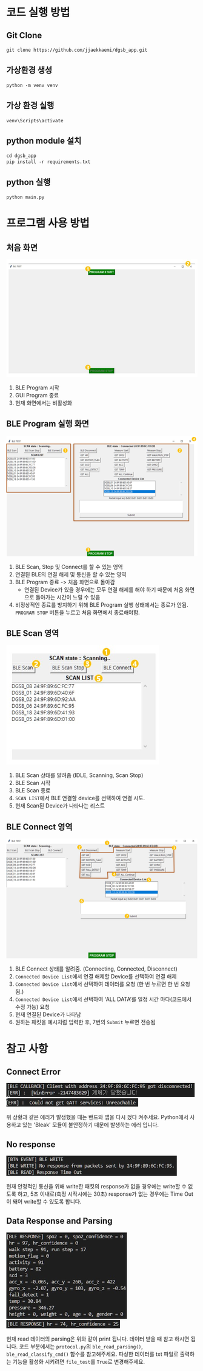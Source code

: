 # 코드 실행 방법

## Git Clone

```
git clone https://github.com/jjaekkaemi/dgsb_app.git
```

## 가상환경 생성

```
python -m venv venv
```

## 가상 환경 실행

```
venv\Scripts\activate
```

## python module 설치

```
cd dgsb_app
pip install -r requirements.txt
```

## python 실행

```
python main.py
```

# 프로그램 사용 방법

## 처음 화면

![First Page](./images/1.jpg)

1. BLE Program 시작
2. GUI Program 종료
3. 현재 화면에서는 비활성화

## BLE Program 실행 화면

![BLE Program Page](./images/2.jpg)

1. BLE Scan, Stop 및 Connect를 할 수 있는 영역
2. 연결된 BLE의 연결 해제 및 통신을 할 수 있는 영역
3. BLE Program 종료 -> 처음 화면으로 돌아감
   - 연결된 Device가 있을 경우에는 모두 연결 해제를 해야 하기 때문에 처음 화면으로 돌아가는 시간이 느릴 수 있음
4. 비정상적인 종료를 방지하기 위해 BLE Program 실행 상태에서는 종료가 안됨. `PROGRAM STOP` 버튼을 누르고 처음 화면에서 종료해야함.

## BLE Scan 영역

![BLE Scan Frame](./images/3.jpg)

1. BLE Scan 상태를 알려줌 (IDLE, Scanning, Scan Stop)
2. BLE Scan 시작
3. BLE Scan 종료
4. `SCAN LIST`에서 BLE 연결할 device를 선택하여 연결 시도.
5. 현재 Scan된 Device가 나타나는 리스트

## BLE Connect 영역

![BLE Connect Frame](./images/4.jpg)

1. BLE Connect 상태를 알려줌. (Connecting, Connected, Disconnect)
2. `Connected Device List`에서 연결 해제할 Device를 선택하여 연결 해제
3. `Connected Device List`에서 선택하여 데이터를 요청 (한 번 누르면 한 번 요청됨.)
4. `Connected Device List`에서 선택하여 ‘ALL DATA’를 일정 시간 마다(코드에서 수정 가능) 요청
5. 현재 연결된 Device가 나타남
6. 원하는 패킷을 예시처럼 입력한 후, 7번의 `Submit` 누르면 전송됨

# 참고 사항

## Connect Error

![WinError](./images/5.jpg)
![Not Get GATT Services](./images/8.jpg)

위 상황과 같은 에러가 발생했을 때는 밴드와 앱을 다시 껐다 켜주세요.
Python에서 사용하고 있는 'Bleak' 모듈이 불안정하기 때문에 발생하는 에러 입니다.

## No response

![No Response](./images/6.jpg)

현재 안정적인 통신을 위해 write한 패킷의 response가 없을 경우에는 write할 수 없도록 하고, 5초 이내로(측정 시작시에는 30초) response가 없는 경우에는 Time Out 이 돼어 write할 수 있도록 합니다.

## Data Response and Parsing

![Parsing](./images/7.jpg)
![Parsing](./images/9.jpg)

현재 read 데이터의 parsing은 위와 같이 print 됩니다. 데이터 받을 때 참고 하시면 됩니다.
코드 부분에서는 `protocol.py`의 `ble_read_parsing()`, `ble_read_classify_cmd()` 함수를 참고해주세요.
파싱한 데이터를 txt 파일로 출력하는 기능을 활성화 시키려면 `file_test`를 `True`로 변경해주세요.
